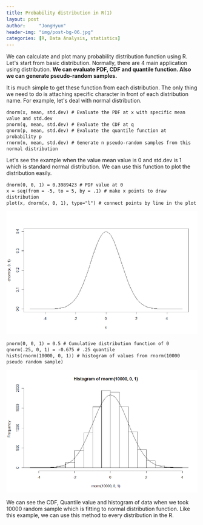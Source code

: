 ```yaml
---
title: Probability distribution in R(1)
layout: post
author:     "JongHyun"
header-img: "img/post-bg-06.jpg"
categories: [R, Data Analysis, statistics]
---
```

<p>
	We can calculate and plot many probability distribution function using R. Let's start from basic distribution. Normally, there are 4 main application using distribution. <b>We can evaluate PDF, CDF and quantile function. Also we can generate pseudo-random samples.</b> 
</p>
<p>
	It is much simple to get these function from each distribution. The only thing we need to do is attaching specific character in front of each distribution name. For example, let's deal with normal distribution.
	
</p>
<pre class="language-R line-numbers"><code>dnorm(x, mean, std.dev) # Evaluate the PDF at x with specific mean value and std.dev
pnorm(q, mean, std.dev) # Evaluate the CDF at q
qnorm(p, mean, std.dev) # Evaluate the quantile function at probability p
rnorm(n, mean, std.dev) # Generate n pseudo-random samples from this normal distribution
</code></pre>

<p>
	Let's see the example when the value mean value is 0 and std.dev is 1 which is standard normal distribution. We can use this function to plot the distribution easily.
</p>
<pre class="language-R line-numbers"><code>dnorm(0, 0, 1) = 0.3989423 # PDF value at 0
x = seq(from = -5, to = 5, by = .1) # make x points to draw distribution
plot(x, dnorm(x, 0, 1), type="l") # connect points by line in the plot
</code></pre>
<img src="/img/R_PDF/dnorm.png" alt="">

<pre class="language-R line-numbers"><code>pnorm(0, 0, 1) = 0.5 # Cumulative distribution function of 0
qnorm(.25, 0, 1) = -0.675 # .25 quantile 
hists(rnorm(10000, 0, 1)) # histogram of values from rnorm(10000 pseudo random sample)</code></pre>
<img src="/img/R_PDF/rnorm_10000.png" alt="">
<p>
	We can see the CDF, Quantile value and histogram of data when we took 10000 random sample which is fitting to normal distribution function. Like this example, we can use this method to every distribution in the R.
</p>